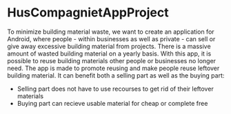 # HusCompagnietAppProject

To minimize building material waste, we want to create an application for Android, where people - within businesses as well as private - can sell or give away excessive building material from projects.
There is a massive amount of wasted building material on a yearly basis. With this app, it is possible to reuse building materials other people or businesses no longer need. 
The app is made to promote reusing and make people reuse leftover building material. It can benefit both a selling part as well as the buying part:
- Selling part does not have to use recourses to get rid of their leftover materials
- Buying part can recieve usable material for cheap or complete free


